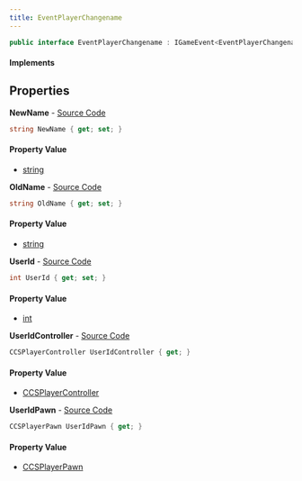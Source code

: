 ```yaml
---
title: EventPlayerChangename
---
```


```csharp
public interface EventPlayerChangename : IGameEvent<EventPlayerChangename>
```

#### Implements

## Properties

**NewName** - [Source Code](https://github.com/swiftly-solution/swiftlys2/blob/main/managed/src/SwiftlyS2.Generated/GameEvents/Interfaces/EventPlayerChangename.cs#L50)

```csharp
string NewName { get; set; }
```

#### Property Value

- [string](https://learn.microsoft.com/dotnet/api/system.string)

**OldName** - [Source Code](https://github.com/swiftly-solution/swiftlys2/blob/main/managed/src/SwiftlyS2.Generated/GameEvents/Interfaces/EventPlayerChangename.cs#L43)

```csharp
string OldName { get; set; }
```

#### Property Value

- [string](https://learn.microsoft.com/dotnet/api/system.string)

**UserId** - [Source Code](https://github.com/swiftly-solution/swiftlys2/blob/main/managed/src/SwiftlyS2.Generated/GameEvents/Interfaces/EventPlayerChangename.cs#L36)

```csharp
int UserId { get; set; }
```

#### Property Value

- [int](https://learn.microsoft.com/dotnet/api/system.int32)

**UserIdController** - [Source Code](https://github.com/swiftly-solution/swiftlys2/blob/main/managed/src/SwiftlyS2.Generated/GameEvents/Interfaces/EventPlayerChangename.cs#L22)

```csharp
CCSPlayerController UserIdController { get; }
```

#### Property Value

- [CCSPlayerController](/docs/api/shared/schemadefinitions/ccsplayercontroller)

**UserIdPawn** - [Source Code](https://github.com/swiftly-solution/swiftlys2/blob/main/managed/src/SwiftlyS2.Generated/GameEvents/Interfaces/EventPlayerChangename.cs#L29)

```csharp
CCSPlayerPawn UserIdPawn { get; }
```

#### Property Value

- [CCSPlayerPawn](/docs/api/shared/schemadefinitions/ccsplayerpawn)

